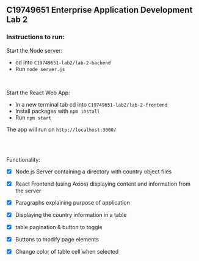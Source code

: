 ## C19749651 Enterprise Application Development Lab 2 <br />

### Instructions to run:

Start the Node server: <br />
- cd into `C19749651-lab2/lab-2-backend`
-  Run `node server.js`
<br />

Start the React Web App: <br />
- In a new terminal tab cd into `C19749651-lab2/lab-2-frontend`
- Install packages with `npm install`
- Run `npm start` 

The app will run on `http://localhost:3000/`

<br />
<br />

Functionality:

- [x] Node.js Server containing a directory with country object files

- [x] React Frontend (using Axios) displaying content and information from the server

- [x] Paragraphs explaining purpose of application

- [x] Displaying the country information in a table
    
- [x] table pagination & button to toggle 
    
- [x] Buttons to modify page elements
    
- [x] Change color of table cell when selected
